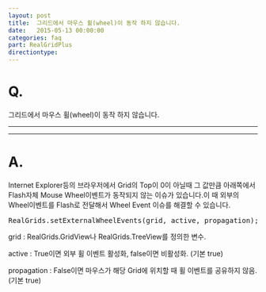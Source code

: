 ```yaml
---
layout: post
title:  그리드에서 마우스 휠(wheel)이 동작 하지 않습니다.
date:   2015-05-13 00:00:00
categories: faq
part: RealGridPlus
directiontype: 
---
```


# Q.

그리드에서 마우스 휠(wheel)이 동작 하지 않습니다.

---
***

# A.

Internet Explorer등의 브라우저에서 Grid의 Top이 0이 아닐때 그 값만큼 아래쪽에서 Flash자체 Mouse Wheel이벤트가 동작되지 않는 이슈가 있습니다.이 때 외부의 Wheel이벤트를 Flash로 전달해서 Wheel Event 이슈를 해결할 수 있습니다.

<pre class="prettyprint">
RealGrids.setExternalWheelEvents(grid, active, propagation);
</pre>

grid 
:	RealGrids.GridView나 RealGrids.TreeView를 정의한 변수.  

active 
:	True이면 외부 휠 이벤트 활성화, false이면 비활성화. (기본 true)  

propagation 
:	False이면 마우스가 해당 Grid에 위치할 때 휠 이벤트를 공유하지 않음. (기본 true)  